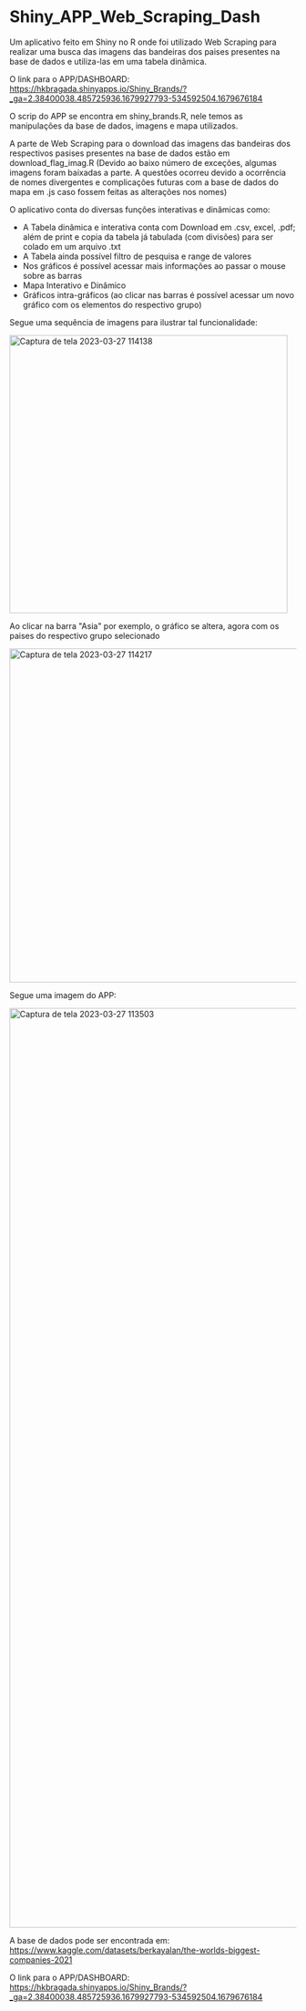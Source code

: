 # Shiny_APP_Web_Scraping_Dash
Um aplicativo feito em Shiny no R onde foi utilizado Web Scraping para realizar uma busca das imagens das bandeiras dos paises presentes na base de dados e utiliza-las em uma tabela dinâmica.

O link para o APP/DASHBOARD: https://hkbragada.shinyapps.io/Shiny_Brands/?_ga=2.38400038.485725936.1679927793-534592504.1679676184

O scrip do APP se encontra em shiny_brands.R, nele temos as manipulações da base de dados, imagens e mapa utilizados.

A parte de Web Scraping para o download das imagens das bandeiras dos respectivos pasises presentes na base de dados estão em download_flag_imag.R (Devido ao baixo número de exceções, algumas imagens foram baixadas a parte. A questões ocorreu devido a ocorrência de nomes divergentes e complicações futuras com a base de dados do mapa em .js caso fossem feitas as alterações nos nomes)


O aplicativo conta do diversas funções interativas e dinâmicas como:
- A Tabela dinâmica e interativa conta com Download em .csv, excel, .pdf; além de print e copia da tabela já tabulada (com divisões) para ser colado em um arquivo .txt
- A Tabela ainda possível filtro de pesquisa e range de valores
- Nos gráficos é possível acessar mais informações ao passar o mouse sobre as barras
- Mapa Interativo e Dinâmico 
- Gráficos intra-gráficos (ao clicar nas barras é possível acessar um novo gráfico com os elementos do respectivo grupo)

Segue uma sequência de imagens para ilustrar tal funcionalidade:

<img width="488" alt="Captura de tela 2023-03-27 114138" src="https://user-images.githubusercontent.com/80830247/227978212-c067e1e3-af55-41c2-8d1b-5e2616557a93.png">

Ao clicar na barra "Asia" por exemplo, o gráfico se altera, agora com os paises do respectivo grupo selecionado


<img width="586" alt="Captura de tela 2023-03-27 114217" src="https://user-images.githubusercontent.com/80830247/227978264-b93eb098-9e7a-406a-bce0-22e1244246b2.png">

Segue uma imagem do APP:

<img width="1614" alt="Captura de tela 2023-03-27 113503" src="https://user-images.githubusercontent.com/80830247/227978759-74535023-cfd4-4d38-a694-16531ef52cc3.png">

A base de dados pode ser encontrada em: https://www.kaggle.com/datasets/berkayalan/the-worlds-biggest-companies-2021

O link para o APP/DASHBOARD: https://hkbragada.shinyapps.io/Shiny_Brands/?_ga=2.38400038.485725936.1679927793-534592504.1679676184
